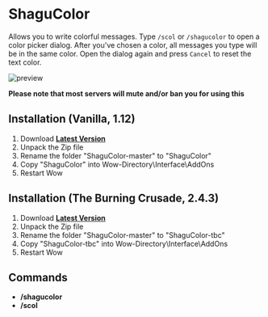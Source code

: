 # ShaguColor

Allows you to write colorful messages. Type `/scol` or `/shagucolor` to open a color picker dialog. After you've chosen a color, all messages you type will be in the same color. Open the dialog again and press `Cancel` to reset the text color.

![preview](https://raw.githubusercontent.com/shagu/ShaguAddons/master/_img/ShaguColor/merged.png)

**Please note that most servers will mute and/or ban you for using this**

## Installation (Vanilla, 1.12)
1. Download **[Latest Version](https://github.com/shagu/ShaguColor/archive/master.zip)**
2. Unpack the Zip file
3. Rename the folder "ShaguColor-master" to "ShaguColor"
4. Copy "ShaguColor" into Wow-Directory\Interface\AddOns
5. Restart Wow

## Installation (The Burning Crusade, 2.4.3)
1. Download **[Latest Version](https://github.com/shagu/ShaguColor/archive/master.zip)**
2. Unpack the Zip file
3. Rename the folder "ShaguColor-master" to "ShaguColor-tbc"
4. Copy "ShaguColor-tbc" into Wow-Directory\Interface\AddOns
5. Restart Wow

## Commands

* **/shagucolor**
* **/scol**
